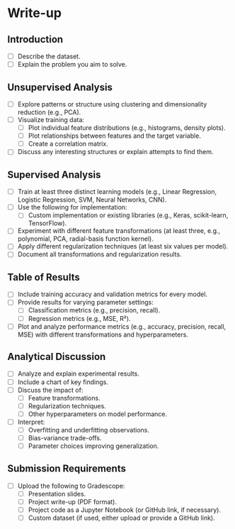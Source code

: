 # Write-up

## Introduction
- [ ] Describe the dataset.
- [ ] Explain the problem you aim to solve.

## Unsupervised Analysis
- [ ] Explore patterns or structure using clustering and dimensionality reduction (e.g., PCA).
- [ ] Visualize training data:
  - [ ] Plot individual feature distributions (e.g., histograms, density plots).
  - [ ] Plot relationships between features and the target variable.
  - [ ] Create a correlation matrix.
- [ ] Discuss any interesting structures or explain attempts to find them.

## Supervised Analysis
- [ ] Train at least three distinct learning models (e.g., Linear Regression, Logistic Regression, SVM, Neural Networks, CNN).
- [ ] Use the following for implementation:
  - [ ] Custom implementation or existing libraries (e.g., Keras, scikit-learn, TensorFlow).
- [ ] Experiment with different feature transformations (at least three, e.g., polynomial, PCA, radial-basis function kernel).
- [ ] Apply different regularization techniques (at least six values per model).
- [ ] Document all transformations and regularization results.

## Table of Results
- [ ] Include training accuracy and validation metrics for every model.
- [ ] Provide results for varying parameter settings:
  - [ ] Classification metrics (e.g., precision, recall).
  - [ ] Regression metrics (e.g., MSE, R²).
- [ ] Plot and analyze performance metrics (e.g., accuracy, precision, recall, MSE) with different transformations and hyperparameters.

## Analytical Discussion
- [ ] Analyze and explain experimental results.
- [ ] Include a chart of key findings.
- [ ] Discuss the impact of:
  - [ ] Feature transformations.
  - [ ] Regularization techniques.
  - [ ] Other hyperparameters on model performance.
- [ ] Interpret:
  - [ ] Overfitting and underfitting observations.
  - [ ] Bias-variance trade-offs.
  - [ ] Parameter choices improving generalization.

## Submission Requirements
- [ ] Upload the following to Gradescope:
  - [ ] Presentation slides.
  - [ ] Project write-up (PDF format).
  - [ ] Project code as a Jupyter Notebook (or GitHub link, if necessary).
  - [ ] Custom dataset (if used, either upload or provide a GitHub link).
